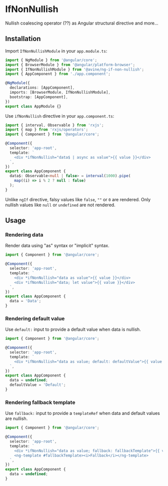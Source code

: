 # IfNonNullish

Nullish coalescing operator (??) as Angular structural directive and more...

## Installation

Import `IfNonNullishModule` in your `app.module.ts`:

```ts
import { NgModule } from '@angular/core';
import { BrowserModule } from '@angular/platform-browser';
import { IfNonNullishModule } from '@avine/ng-if-non-nullish';
import { AppComponent } from './app.component';

@NgModule({
  declarations: [AppComponent],
  imports: [BrowserModule, IfNonNullishModule],
  bootstrap: [AppComponent],
})
export class AppModule {}
```

Use `ifNonNullish` directive in your `app.component.ts`:

```ts
import { interval, Observable } from 'rxjs';
import { map } from 'rxjs/operators';
import { Component } from '@angular/core';

@Component({
  selector: 'app-root',
  template: `
    <div *ifNonNullish="data$ | async as value">{{ value }}</div>
  `,
})
export class AppComponent {
  data$: Observable<null | false> = interval(1000).pipe(
    map((i) => i % 2 ? null : false)
  );
}
```

Unlike `ngIf` directive, falsy values like `false`, `""` or `0` are rendered.
Only nullish values like `null` or `undefined` are not rendered.

## Usage

### Rendering data

Render data using "as" syntax or "implicit" syntax.

```ts
import { Component } from '@angular/core';

@Component({
  selector: 'app-root',
  template: `
    <div *ifNonNullish="data as value">{{ value }}</div>
    <div *ifNonNullish="data; let value">{{ value }}</div>
  `,
})
export class AppComponent {
  data = 'Data';
}
```

### Rendering default value

Use `default:` input to provide a default value when data is nullish.

```ts
import { Component } from '@angular/core';

@Component({
  selector: 'app-root',
  template: `
    <div *ifNonNullish="data as value; default: defaultValue">{{ value }}</div>
  `,
})
export class AppComponent {
  data = undefined;
  defaultValue = 'Default';
}
```

### Rendering fallback template

Use `fallback:` input to provide a `templateRef` when data and default values are nullish.

```ts
import { Component } from '@angular/core';

@Component({
  selector: 'app-root',
  template: `
    <div *ifNonNullish="data as value; fallback: fallbackTemplate">{{ value }}</div>
    <ng-template #fallbackTemplate><i>Fallback</i></ng-template>
  `,
})
export class AppComponent {
  data = undefined;
}
```
